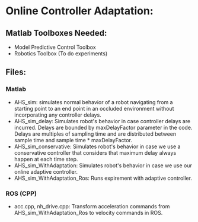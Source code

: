 # Online Controller Adaptation:
## Matlab Toolboxes Needed:
- Model Predictive Control Toolbox
- Robotics Toolbox (To do experiments)
## Files:
### Matlab
- AHS_sim: simulates normal behavior of a robot navigating from a starting point to an end point in an occluded environment without incorporating any controller delays.
- AHS_sim_delay: Simulates robot's behavior in case controller delays are incurred. Delays are bounded by maxDelayFactor parameter in the code. Delays are multiples of sampling time and are distributed between sample time and sample time * maxDelayFactor.
- AHS_sim_conservative: Simulates robot's behavior in case we use a conservative controller that considers that maximum delay always happen at each time step.
- AHS_sim_WithAdaptation: Simulates robot's behavior in case we use our online adaptive controller.
- AHS_sim_WithAdaptation_Ros: Runs expirement with adaptive controller.
### ROS (CPP)
- acc.cpp, nh_drive.cpp: Transform acceleration commands from  AHS_sim_WithAdaptation_Ros to velocity commands in ROS.
